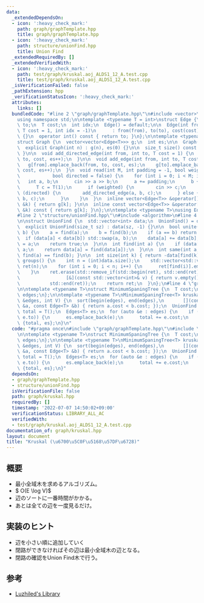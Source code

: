 ```yaml
---
data:
  _extendedDependsOn:
  - icon: ':heavy_check_mark:'
    path: graph/graphTemplate.hpp
    title: graph/graphTemplate.hpp
  - icon: ':heavy_check_mark:'
    path: structure/unionFind.hpp
    title: Union Find
  _extendedRequiredBy: []
  _extendedVerifiedWith:
  - icon: ':heavy_check_mark:'
    path: test/graph/kruskal.aoj_ALDS1_12_A.test.cpp
    title: test/graph/kruskal.aoj_ALDS1_12_A.test.cpp
  _isVerificationFailed: false
  _pathExtension: hpp
  _verificationStatusIcon: ':heavy_check_mark:'
  attributes:
    links: []
  bundledCode: "#line 2 \"graph/graphTemplate.hpp\"\n#include <vector>\n#include <iostream>\n\
    using namespace std;\n\ntemplate <typename T = int>\nstruct Edge {\n  int from,\
    \ to;\n  T cost;\n  int idx;\n  Edge() = default;\n\n  Edge(int from, int to,\
    \ T cost = 1, int idx = -1)\n      : from(from), to(to), cost(cost), idx(idx)\
    \ {}\n  operator int() const { return to; }\n};\n\ntemplate <typename T = int>\n\
    struct Graph {\n  vector<vector<Edge<T>>> g;\n  int es;\n\n  Graph() = default;\n\
    \  explicit Graph(int n) : g(n), es(0) {}\n\n  size_t size() const { return g.size();\
    \ }\n\n  void add_directed_edge(int from, int to, T cost = 1) {\n    g[from].emplace_back(from,\
    \ to, cost, es++);\n  }\n\n  void add_edge(int from, int to, T cost = 1) {\n \
    \   g[from].emplace_back(from, to, cost, es);\n    g[to].emplace_back(to, from,\
    \ cost, es++);\n  }\n  void read(int M, int padding = -1, bool weighted = false,\n\
    \            bool directed = false) {\n    for (int i = 0; i < M; i++) {\n   \
    \   int a, b;\n      cin >> a >> b;\n      a += padding;\n      b += padding;\n\
    \      T c = T(1);\n      if (weighted) {\n        cin >> c;\n      }\n      if\
    \ (directed) {\n        add_directed_edge(a, b, c);\n      } else {\n        add_edge(a,\
    \ b, c);\n      }\n    }\n  }\n  inline vector<Edge<T>> &operator[](const int\
    \ &k) { return g[k]; }\n\n  inline const vector<Edge<T>> &operator[](const int\
    \ &k) const { return g[k]; }\n};\n\ntemplate <typename T>\nusing Edges = vector<Edge<T>>;\n\
    #line 2 \"structure/unionFind.hpp\"\n#include <algorithm>\n#line 4 \"structure/unionFind.hpp\"\
    \n\nstruct UnionFind {\n  std::vector<int> data;\n  UnionFind() = default;\n\n\
    \  explicit UnionFind(size_t sz) : data(sz, -1) {}\n\n  bool unite(int a, int\
    \ b) {\n    a = find(a);\n    b = find(b);\n    if (a == b) return false;\n  \
    \  if (data[a] < data[b]) std::swap(a, b);\n    data[a] += data[b];\n    data[b]\
    \ = a;\n    return true;\n  }\n\n  int find(int a) {\n    if (data[a] < 0) return\
    \ a;\n    return data[a] = find(data[a]);\n  }\n\n  int same(int a, int b) { return\
    \ find(a) == find(b); }\n\n  int size(int k) { return -data[find(k)]; }\n\n  std::vector<std::vector<int>>\
    \ groups() {\n    int n = (int)data.size();\n    std::vector<std::vector<int>>\
    \ ret(n);\n    for (int i = 0; i < n; i++) {\n      ret[find(i)].emplace_back(i);\n\
    \    }\n    ret.erase(std::remove_if(std::begin(ret), std::end(ret),\n       \
    \                 [&](const std::vector<int>& v) { return v.empty(); }),\n   \
    \           std::end(ret));\n    return ret;\n  }\n};\n#line 4 \"graph/kruskal.hpp\"\
    \n\ntemplate <typename T>\nstruct MinimumSpaningTree {\n  T cost;\n  Edges<T>\
    \ edges;\n};\n\ntemplate <typename T>\nMinimumSpaningTree<T> kruskal(Edges<T>\
    \ &edges, int V) {\n  sort(begin(edges), end(edges),\n       [](const Edge<T>\
    \ &a, const Edge<T> &b) { return a.cost < b.cost; });\n  UnionFind uf(V);\n  T\
    \ total = T();\n  Edges<T> es;\n  for (auto &e : edges) {\n    if (uf.unite(e.from,\
    \ e.to)) {\n      es.emplace_back(e);\n      total += e.cost;\n    }\n  }\n  return\
    \ {total, es};\n}\n"
  code: "#pragma once\n#include \"graph/graphTemplate.hpp\"\n#include \"structure/unionFind.hpp\"\
    \n\ntemplate <typename T>\nstruct MinimumSpaningTree {\n  T cost;\n  Edges<T>\
    \ edges;\n};\n\ntemplate <typename T>\nMinimumSpaningTree<T> kruskal(Edges<T>\
    \ &edges, int V) {\n  sort(begin(edges), end(edges),\n       [](const Edge<T>\
    \ &a, const Edge<T> &b) { return a.cost < b.cost; });\n  UnionFind uf(V);\n  T\
    \ total = T();\n  Edges<T> es;\n  for (auto &e : edges) {\n    if (uf.unite(e.from,\
    \ e.to)) {\n      es.emplace_back(e);\n      total += e.cost;\n    }\n  }\n  return\
    \ {total, es};\n}"
  dependsOn:
  - graph/graphTemplate.hpp
  - structure/unionFind.hpp
  isVerificationFile: false
  path: graph/kruskal.hpp
  requiredBy: []
  timestamp: '2022-07-07 14:50:02+09:00'
  verificationStatus: LIBRARY_ALL_AC
  verifiedWith:
  - test/graph/kruskal.aoj_ALDS1_12_A.test.cpp
documentation_of: graph/kruskal.hpp
layout: document
title: "Kruskal (\u6700\u5C0F\u5168\u57DF\u6728)"
---
```


## 概要

- 最小全域木を求めるアルゴリズム。
- $ O(E \log V)$
- 辺のソートに一番時間がかかる。
- あとは全ての辺を一度見るだけ。

## 実装のヒント

- 辺を小さい順に追加していく
- 閉路ができなければその辺は最小全域木の辺となる。
- 閉路の確認をUnion Find木で行う。

## 参考

- [Luzhiled's Library](https://ei1333.github.io/library/graph/mst/kruskal.hpp)
